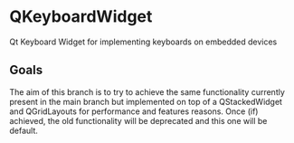 # QKeyboardWidget
Qt Keyboard Widget for implementing keyboards on embedded devices

## Goals
The aim of this branch is to try to achieve the same functionality currently present in the main branch but implemented on top of a QStackedWidget and QGridLayouts for performance and features reasons. Once (if) achieved, the old functionality will be deprecated and this one will be default.
